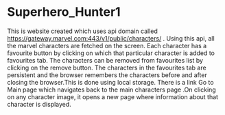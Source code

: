 # Superhero_Hunter1
This is website created which uses api domain called https://gateway.marvel.com:443/v1/public/characters/ . Using this api, all the marvel characters are fetched on the screen. Each character has a favourite button by clicking on which that particular character is added to favourites tab. The characters can be removed from favourites list by clicking on the remove button. The characters in the favourites tab are persistent and the browser remembers the characters before and after closing the browser.This is done using local storage. There is a link Go to Main page which navigates back to the main characters page .On clicking on any character image, it opens a new page where information about that character is displayed.
